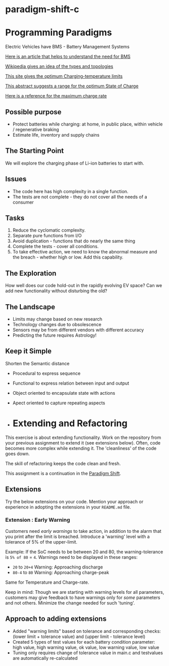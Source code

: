 # paradigm-shift-c

# Programming Paradigms

Electric Vehicles have BMS - Battery Management Systems

[Here is an article that helps to understand the need for BMS](https://circuitdigest.com/article/battery-management-system-bms-for-electric-vehicles)

[Wikipedia gives an idea of the types and topologies](https://en.wikipedia.org/wiki/Battery_management_system)

[This site gives the optimum Charging-temperature limits](https://batteryuniversity.com/learn/article/charging_at_high_and_low_temperatures)

[This abstract suggests a range for the optimum State of Charge](https://www.sciencedirect.com/science/article/pii/S2352484719310911)

[Here is a reference for the maximum charge rate](https://www.electronics-notes.com/articles/electronic_components/battery-technology/li-ion-lithium-ion-charging.php#:~:text=Constant%20current%20charge:%20In%20the%20first%20stage%20of,rate%20of%20a%20maximum%20of%200.8C%20is%20recommended.)

## Possible purpose

- Protect batteries while charging:
at home, in public place, within vehicle / regenerative braking
- Estimate life, inventory and supply chains

## The Starting Point

We will explore the charging phase of Li-ion batteries to start with.

## Issues

- The code here has high complexity in a single function.
- The tests are not complete - they do not cover all the needs of a consumer

## Tasks

1. Reduce the cyclomatic complexity.
1. Separate pure functions from I/O
1. Avoid duplication - functions that do nearly the same thing
1. Complete the tests - cover all conditions.
1. To take effective action, we need to know
the abnormal measure and the breach -
whether high or low. Add this capability.

## The Exploration

How well does our code hold-out in the rapidly evolving EV space?
Can we add new functionality without disturbing the old?

## The Landscape

- Limits may change based on new research
- Technology changes due to obsolescence
- Sensors may be from different vendors with different accuracy
- Predicting the future requires Astrology!

## Keep it Simple

Shorten the Semantic distance

- Procedural to express sequence
- Functional to express relation between input and output
- Object oriented to encapsulate state with actions
- Apect oriented to capture repeating aspects

- # Extending and Refactoring

This exercise is about extending functionality.
Work on the repository from your previous assignment to extend it (see extensions below). 
Often, code becomes more complex while extending it.
The 'cleanliness' of the code goes down.

The skill of refactoring keeps the code clean and fresh.

This assignment is a continuation in the [Paradigm Shift](paradigm-shift.md).

## Extensions

Try the below  extensions on your code.
Mention your approach or experience in adopting the extensions in your `README.md` file.

### Extension : Early Warning
Customers need _early warnings_ to take action,
in addition to the alarm that you print after the limit is breached.
Introduce a 'warning' level with a tolerance of 5% of the upper-limit.

Example: If the SoC needs to be between 20 and 80, the warning-tolerance is `5% of 80` = `4`.
Warnings need to be displayed in these ranges:
- `20` to `20+4` Warning: Approaching discharge
- `80-4` to `80` Warning: Approaching charge-peak

Same for Temperature and Charge-rate.

Keep in mind: Though we are starting with warning levels for all parameters, customers may give feedback to have warnings only for _some_ parameters and not others. Minimize the change needed for such 'tuning'.


## Approach to adding extensions
- Added "warning limits" based on tolerance and corresponding checks: (lower limit + tolerance value) and (upper limit - tolerance level)
- Created 5 types of test values for each battery condition parameter: high value, high warning value, ok value, low warning value, low value
- Tuning only requires change of tolerance value in main.c and testvalues are automatically re-calculated
